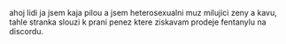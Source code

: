ahoj lidi ja jsem kaja pilou a jsem heterosexualni muz milujici zeny a kavu, tahle stranka slouzi k prani penez ktere ziskavam prodeje fentanylu na discordu.
